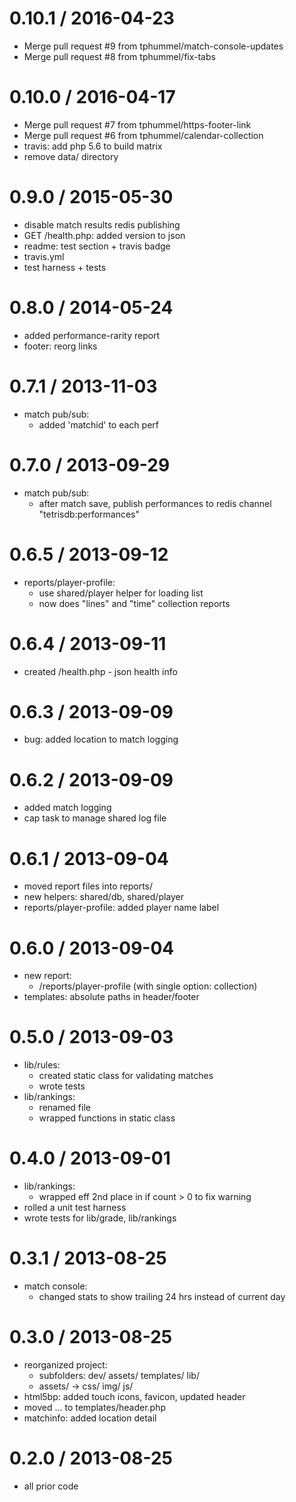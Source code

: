 
0.10.1 / 2016-04-23
==================

  * Merge pull request #9 from tphummel/match-console-updates
  * Merge pull request #8 from tphummel/fix-tabs

0.10.0 / 2016-04-17
==================

  * Merge pull request #7 from tphummel/https-footer-link
  * Merge pull request #6 from tphummel/calendar-collection
  * travis: add php 5.6 to build matrix
  * remove data/ directory

0.9.0 / 2015-05-30
==================

  * disable match results redis publishing
  * GET /health.php: added version to json
  * readme: test section + travis badge
  * travis.yml
  * test harness + tests

0.8.0 / 2014-05-24
==================

 * added performance-rarity report
 * footer: reorg links

0.7.1 / 2013-11-03
==================
  - match pub/sub:
    - added 'matchid' to each perf

0.7.0 / 2013-09-29
==================
  - match pub/sub:
    - after match save, publish performances to redis channel "tetrisdb:performances"

0.6.5 / 2013-09-12
==================
  - reports/player-profile:
    - use shared/player helper for loading list
    - now does "lines" and "time" collection reports

0.6.4 / 2013-09-11
==================
  - created /health.php - json health info

0.6.3 / 2013-09-09
==================
  - bug: added location to match logging

0.6.2 / 2013-09-09
==================
  - added match logging
  - cap task to manage shared log file

0.6.1 / 2013-09-04
==================
  - moved report files into reports/
  - new helpers: shared/db, shared/player
  - reports/player-profile: added player name label

0.6.0 / 2013-09-04
==================
  - new report:
    - /reports/player-profile (with single option: collection)
  - templates: absolute paths in header/footer

0.5.0 / 2013-09-03
==================
  - lib/rules:
    - created static class for validating matches
    - wrote tests
  - lib/rankings:
    - renamed file
    - wrapped functions in static class

0.4.0 / 2013-09-01
==================
  - lib/rankings:
    - wrapped eff 2nd place in if count > 0 to fix warning
  - rolled a unit test harness
  - wrote tests for lib/grade, lib/rankings

0.3.1 / 2013-08-25
==================
  - match console:
    - changed stats to show trailing 24 hrs instead of current day

0.3.0 / 2013-08-25
==================
  - reorganized project:
    - subfolders: dev/ assets/ templates/ lib/
    - assets/ -> css/ img/ js/
  - html5bp: added touch icons, favicon, updated header
  - moved <html><head><body>... to templates/header.php
  - matchinfo: added location detail

0.2.0 / 2013-08-25
==================
  - all prior code
